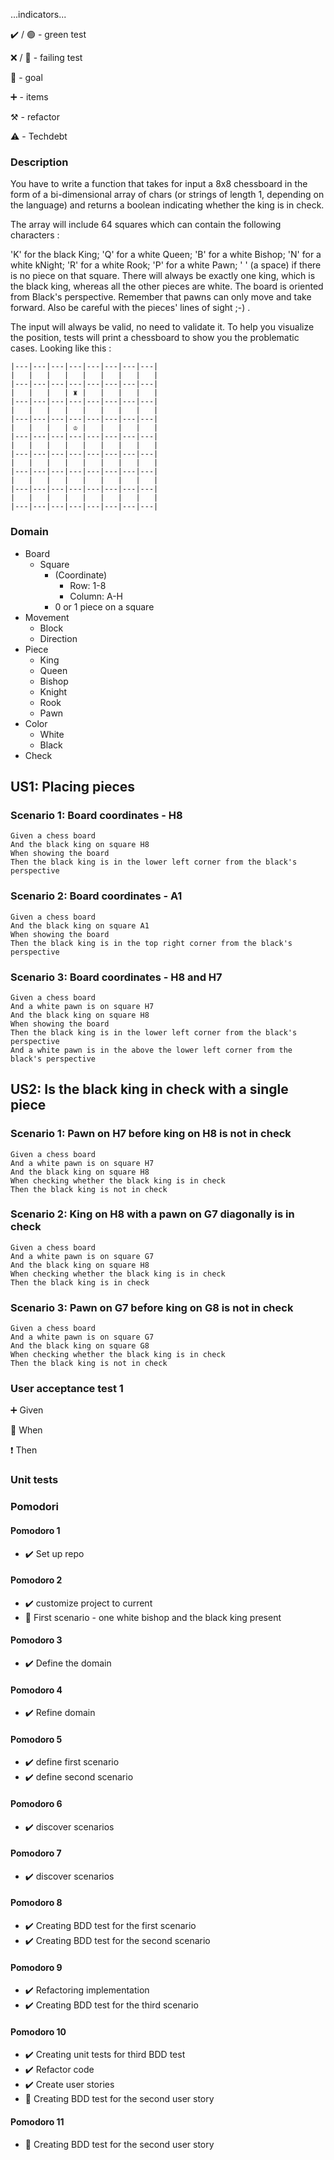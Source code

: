 ...indicators...

:heavy_check_mark: / :green_circle:  - green test

:x: / :red_circle: - failing test

:dart: - goal

:heavy_plus_sign: - items

:hammer_and_pick: - refactor

:warning: - Techdebt

### Description

You have to write a function that takes for input a 8x8 chessboard in the form of a bi-dimensional array of chars (or strings of length 1, depending on the language) and returns a boolean indicating whether the king is in check.

The array will include 64 squares which can contain the following characters :

'K' for the black King;
'Q' for a white Queen;
'B' for a white Bishop;
'N' for a white kNight;
'R' for a white Rook;
'P' for a white Pawn;
' ' (a space) if there is no piece on that square.
There will always be exactly one king, which is the black king, whereas all the other pieces are white.
The board is oriented from Black's perspective.
Remember that pawns can only move and take forward.
Also be careful with the pieces' lines of sight ;-) .

The input will always be valid, no need to validate it. To help you visualize the position, tests will print a chessboard to show you the problematic cases. Looking like this :

```
|---|---|---|---|---|---|---|---|
|   |   |   |   |   |   |   |   |
|---|---|---|---|---|---|---|---|
|   |   |   | ♜ |   |   |   |   |
|---|---|---|---|---|---|---|---|
|   |   |   |   |   |   |   |   |
|---|---|---|---|---|---|---|---|
|   |   |   | ♔ |   |   |   |   |
|---|---|---|---|---|---|---|---|
|   |   |   |   |   |   |   |   |
|---|---|---|---|---|---|---|---|
|   |   |   |   |   |   |   |   |
|---|---|---|---|---|---|---|---|
|   |   |   |   |   |   |   |   |
|---|---|---|---|---|---|---|---|
|   |   |   |   |   |   |   |   |
|---|---|---|---|---|---|---|---|
```

### Domain

- Board
  - Square
    - (Coordinate)
      - Row: 1-8
      - Column: A-H
    - 0 or 1 piece on a square
- Movement
  - Block
  - Direction
- Piece
  - King
  - Queen
  - Bishop
  - Knight
  - Rook
  - Pawn
- Color
    - White
    - Black
- Check

## US1: Placing pieces

### Scenario 1: Board coordinates - H8

```
Given a chess board
And the black king on square H8
When showing the board
Then the black king is in the lower left corner from the black's perspective
```

### Scenario 2: Board coordinates - A1

```
Given a chess board
And the black king on square A1
When showing the board
Then the black king is in the top right corner from the black's perspective
```

### Scenario 3: Board coordinates - H8 and H7

```
Given a chess board
And a white pawn is on square H7
And the black king on square H8
When showing the board
Then the black king is in the lower left corner from the black's perspective
And a white pawn is in the above the lower left corner from the black's perspective
```

## US2: Is the black king in check with a single piece

### Scenario 1: Pawn on H7 before king on H8 is not in check

```
Given a chess board
And a white pawn is on square H7
And the black king on square H8
When checking whether the black king is in check
Then the black king is not in check
```

### Scenario 2: King on H8 with a pawn on G7 diagonally is in check

```
Given a chess board
And a white pawn is on square G7
And the black king on square H8
When checking whether the black king is in check
Then the black king is in check
```

### Scenario 3: Pawn on G7 before king on G8 is not in check

```
Given a chess board
And a white pawn is on square G7
And the black king on square G8
When checking whether the black king is in check
Then the black king is not in check
```

### User acceptance test 1

:heavy_plus_sign: Given

:construction: When

:heavy_exclamation_mark: Then

### Unit tests

### Pomodori

#### Pomodoro 1

- :heavy_check_mark: Set up repo

#### Pomodoro 2

- :heavy_check_mark: customize project to current
- :dart: First scenario - one white bishop and the black king present 

#### Pomodoro 3

- :heavy_check_mark: Define the domain

#### Pomodoro 4

- :heavy_check_mark: Refine domain

#### Pomodoro 5

- :heavy_check_mark: define first scenario
- :heavy_check_mark: define second scenario

#### Pomodoro 6

- :heavy_check_mark: discover scenarios

#### Pomodoro 7

- :heavy_check_mark: discover scenarios


#### Pomodoro 8

- :heavy_check_mark: Creating BDD test for the first scenario
- :heavy_check_mark: Creating BDD test for the second scenario

#### Pomodoro 9

- :heavy_check_mark: Refactoring implementation
- :heavy_check_mark: Creating BDD test for the third scenario

#### Pomodoro 10

- :heavy_check_mark: Creating unit tests for third BDD test
- :heavy_check_mark: Refactor code
- :heavy_check_mark: Create user stories
- :construction: Creating BDD test for the second user story

#### Pomodoro 11

- :construction: Creating BDD test for the second user story
